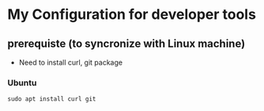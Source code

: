 # My Configuration for developer tools
## prerequiste (to syncronize with Linux machine)
* Need to install curl, git package
### Ubuntu
```
sudo apt install curl git
```